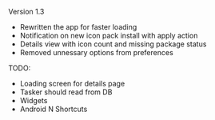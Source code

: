 Version 1.3

* Rewritten the app for faster loading
* Notification on new icon pack install with apply action
* Details view with icon count and missing package status
* Removed unnessary options from preferences



TODO:

* Loading screen for details page
* Tasker should read from DB
* Widgets
* Android N Shortcuts

